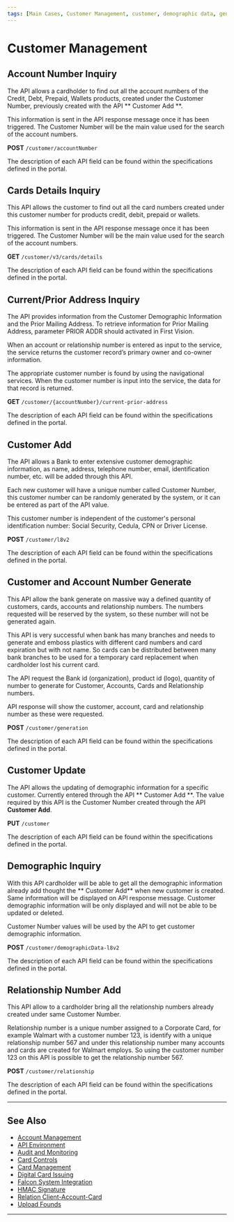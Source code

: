 ```yaml
---
tags: [Main Cases, Customer Management, customer, demographic data, generation, address]
---
```


# Customer Management

## Account Number Inquiry

The API allows a cardholder to find out all the account numbers of the Credit, Debt, Prepaid, Wallets products, created under the Customer Number, previously created with the API ** Customer Add **.

This information is sent in the API response message once it has been triggered. The Customer Number will be the main value used for the search of the account numbers.

**POST** `/customer/accountNumber`

The description of each API field can be found within the specifications defined in the portal.

## Cards Details Inquiry

This API allows the customer to find out all the card numbers created under this customer number for products credit, debit, prepaid or wallets.

This information is sent in the API response message once it has been triggered. The Customer Number will be the main value used for the search of the account numbers.

**GET** `/customer/v3/cards/details`

The description of each API field can be found within the specifications defined in the portal.

## Current/Prior Address Inquiry

The API provides information from the Customer Demographic Information and the Prior Mailing Address. To retrieve information for Prior Mailing Address, parameter PRIOR ADDR should activated in First Vision.

When an account or relationship number is entered as input to the service, the service returns the customer record’s primary owner and co-owner information.

The appropriate customer number is found by using the navigational services. When the customer number is input into the service, the data for that record is returned.

**GET** `/customer/{accountNumber}/current-prior-address`

The description of each API field can be found within the specifications defined in the portal.

## Customer Add

The API allows a Bank to enter extensive customer demographic information, as name, address, telephone number, email, identification number, etc. will be added through this API.

Each new customer will have a unique number called Customer Number, this customer number can be randomly generated by the system, or it can be entered as part of the API value.

This customer number is independent of the customer's personal identification number: Social Security, Cedula, CPN or Driver License.

**POST** `/customer/l8v2`
                
The description of each API field can be found within the specifications defined in the portal.

## Customer and Account Number Generate

This API allow the bank generate on massive way a defined quantity of customers, cards, accounts and relationship numbers. The numbers requested will be reserved by the system, so these number will not be generated again.

This API is very successful when bank has many branches and needs to generate and emboss plastics with different card numbers and card expiration but with not name. So cards can be distributed between many bank branches to be used for a temporary card replacement when cardholder lost his current card.

The API request the Bank id (organization), product id (logo), quantity of number to generate for Customer, Accounts, Cards and Relationship numbers.

API response will show the customer, account, card and relationship number as these were requested.

**POST** `/customer/generation`

The description of each API field can be found within the specifications defined in the portal.

## Customer Update

The API allows the updating of demographic information for a specific customer. Currently entered through the API ** Customer Add **. The value required by this API is the Customer Number created through the API **Customer Add**.

**PUT** `/customer`

The description of each API field can be found within the specifications defined in the portal.

## Demographic Inquiry

With this API cardholder will be able to get all the demographic information already add thought the ** Customer Add** when new customer is created. Same information will be displayed on API response message. Customer demographic information will be only displayed and will not be able to be updated or deleted.

Customer Number values will be used by the API to get customer demographic information.

**POST** `/customer/demographicData-l8v2`

The description of each API field can be found within the specifications defined in the portal.

## Relationship Number Add

This API allow to a cardholder bring all the relationship numbers already created under same Customer Number.

Relationship number is a unique number assigned to a Corporate Card, for example Walmart with a customer number 123, is identify with a unique relationship number 567 and under this relationship number many accounts and cards are created for Walmart employs. So using the customer number 123 on this API is possible to get the relationship number 567.

**POST** `/customer/relationship`

The description of each API field can be found within the specifications defined in the portal.

---

## See Also

- [Account Management](?path=docs/english/main-cases/account.md)
- [API Environment](?path=docs/english/main-cases/api-environment.md)
- [Audit and Monitoring](?path=docs/english/main-cases/audit.md)
- [Card Controls](?path=docs/english/main-cases/card-controls.md)
- [Card Management](?path=docs/english/main-cases/card.md)
- [Digital Card Issuing](?path=docs/english/main-cases/digital.md)
- [Falcon System Integration](?path=docs/english/main-cases/falcon.md)
- [HMAC Signature](?path=docs/english/main-cases/hmac.md)
- [Relation Client-Account-Card](?path=docs/english/main-cases/relation.md)
- [Upload Founds](?path=docs/english/main-cases/uploads.md)

---

